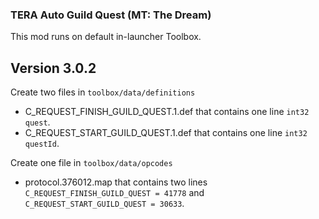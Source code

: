 ### TERA Auto Guild Quest (MT: The Dream)

This mod runs on default in-launcher Toolbox.

## Version 3.0.2

Create two files in `toolbox/data/definitions`
- C_REQUEST_FINISH_GUILD_QUEST.1.def that contains one line `int32 quest`.
- C_REQUEST_START_GUILD_QUEST.1.def that contains one line `int32 questId`.

Create one file in `toolbox/data/opcodes`
- protocol.376012.map that contains two lines `C_REQUEST_FINISH_GUILD_QUEST = 41778` and `C_REQUEST_START_GUILD_QUEST = 30633`.